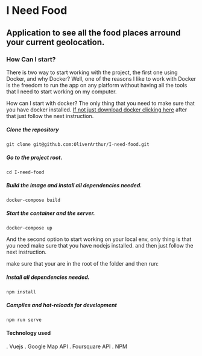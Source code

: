 # I Need Food

## Application to see all the food places arround your current geolocation.

### How Can I start?

There is two way to start working with the project, the first one using Docker, and why Docker? Well, one of the reasons I like to work with Docker is the freedom to run the app on any platform without having all the tools that I need to start working on my computer.

How can I start with docker? The only thing that you need to make sure that you have docker installed. [If not just download docker clicking here](https://docs.docker.com/docker-for-mac/install/) after that just follow the next instruction.

##### Clone the repository

```
git clone git@github.com:OliverArthur/I-need-food.git
```

##### Go to the project root.

```
cd I-need-food
```

##### Build the image and install all dependencies needed.

```
docker-compose build
```

##### Start the container and the server.

```
docker-compose up
```


And the second option to start working on your local env, only thing is that you need make sure that you have nodejs installed.
and then just follow the next instruction.

make sure that your are in the root of the folder and then run:

##### Install all dependencies needed.

```
npm install
```

##### Compiles and hot-reloads for development

```
npm run serve
```

#### Technology used

. Vuejs
. Google Map API
. Foursquare API
. NPM
